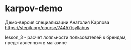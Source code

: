 # karpov-demo

Демо-версия специализации Анатолия Карпова https://stepik.org/course/74457/syllabus

lesson_3 - расчет лояльности пользователей к брендам, представленным в магазине
